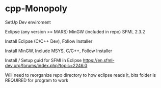 # cpp-Monopoly



SetUp Dev enviroment


Eclipse (any version >= MARS)
MinGW (included in repo)
SFML 2.3.2

Install Eclipse (C/C++ Dev), Follow Installer

Install MinGW, Include MSYS, C/C++, Follow Installer

Install / Setup guid for SFMl in Eclipse
https://en.sfml-dev.org/forums/index.php?topic=2246.0

Will need to reorganize repo directory to how eclipse reads it, bits folder is REQUIRED for program to work
